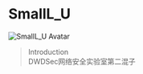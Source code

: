 # SmallL_U

<img :src="$withBase('/Member Avatar/SmallL_U.jpg')" alt="SmallL_U Avatar">

> Introduction  
DWDSec网络安全实验室第二混子